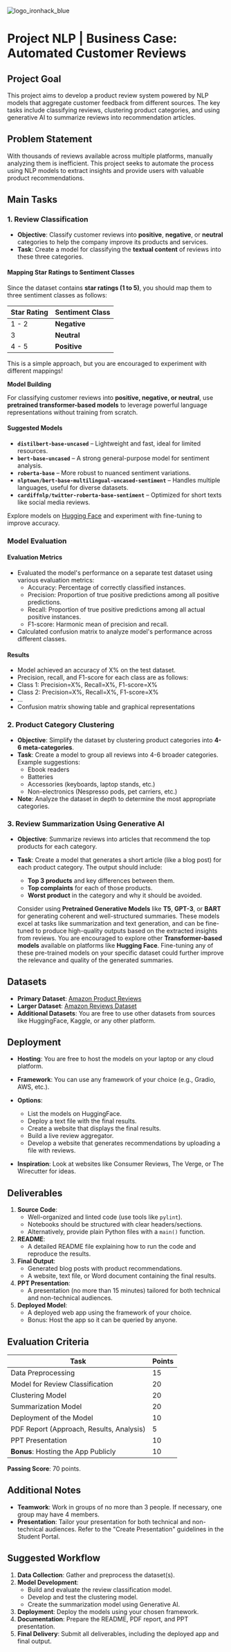 ![logo_ironhack_blue](https://user-images.githubusercontent.com/23629340/40541063-a07a0a8a-601a-11e8-91b5-2f13e4e6b441.png)

# Project NLP | Business Case: Automated Customer Reviews

## Project Goal

This project aims to develop a product review system powered by NLP models that aggregate customer feedback from different sources. The key tasks include classifying reviews, clustering product categories, and using generative AI to summarize reviews into recommendation articles.

## Problem Statement

With thousands of reviews available across multiple platforms, manually analyzing them is inefficient. This project seeks to automate the process using NLP models to extract insights and provide users with valuable product recommendations.

## Main Tasks

### 1. Review Classification
   - **Objective**: Classify customer reviews into **positive**, **negative**, or **neutral** categories to help the company improve its products and services.
   - **Task**: Create a model for classifying the **textual content** of reviews into these three categories.

####  Mapping Star Ratings to Sentiment Classes  
Since the dataset contains **star ratings (1 to 5)**, you should map them to three sentiment classes as follows:  

| **Star Rating** | **Sentiment Class** |
|---------------|------------------|
|  1 - 2     | **Negative**  |
|  3         | **Neutral**  |
|  4 - 5     | **Positive**  |

 This is a simple approach, but you are encouraged to experiment with different mappings! 


**Model Building**

For classifying customer reviews into **positive, negative, or neutral**, use **pretrained transformer-based models** to leverage powerful language representations without training from scratch.  

#### Suggested Models  
- **`distilbert-base-uncased`** – Lightweight and fast, ideal for limited resources.  
- **`bert-base-uncased`** – A strong general-purpose model for sentiment analysis.  
- **`roberta-base`** – More robust to nuanced sentiment variations.  
- **`nlptown/bert-base-multilingual-uncased-sentiment`** – Handles multiple languages, useful for diverse datasets.  
- **`cardiffnlp/twitter-roberta-base-sentiment`** – Optimized for short texts like social media reviews.  

Explore models on [Hugging Face](https://huggingface.co/models) and experiment with fine-tuning to improve accuracy.

### Model Evaluation

#### Evaluation Metrics

- Evaluated the model's performance on a separate test dataset using various evaluation metrics:
  - Accuracy: Percentage of correctly classified instances.
  - Precision: Proportion of true positive predictions among all positive predictions.
  - Recall: Proportion of true positive predictions among all actual positive instances.
  - F1-score: Harmonic mean of precision and recall.
- Calculated confusion matrix to analyze model's performance across different classes.

####  Results

- Model achieved an accuracy of X% on the test dataset.
 - Precision, recall, and F1-score for each class are as follows:
 - Class 1: Precision=X%, Recall=X%, F1-score=X%
 - Class 2: Precision=X%, Recall=X%, F1-score=X%
 - ...
- Confusion matrix showing table and graphical representations


### 2. Product Category Clustering
   - **Objective**: Simplify the dataset by clustering product categories into **4-6 meta-categories**.
   - **Task**: Create a model to group all reviews into 4-6 broader categories. Example suggestions:
     - Ebook readers
     - Batteries
     - Accessories (keyboards, laptop stands, etc.)
     - Non-electronics (Nespresso pods, pet carriers, etc.)
   - **Note**: Analyze the dataset in depth to determine the most appropriate categories.

### 3. Review Summarization Using Generative AI
   - **Objective**: Summarize reviews into articles that recommend the top products for each category.
   - **Task**: Create a model that generates a short article (like a blog post) for each product category. The output should include:
     - **Top 3 products** and key differences between them.
     - **Top complaints** for each of those products.
     - **Worst product** in the category and why it should be avoided.

     Consider using **Pretrained Generative Models** like **T5**, **GPT-3**, or **BART** for generating coherent and well-structured summaries. These models excel at tasks like summarization and text generation, and can be fine-tuned to produce high-quality outputs based on the extracted insights from reviews. 
     You are encouraged to explore other **Transformer-based models** available on platforms like **Hugging Face**. Fine-tuning any of these pre-trained models on your specific dataset could further improve the relevance and quality of the generated summaries.

## Datasets

- **Primary Dataset**: [Amazon Product Reviews](https://www.kaggle.com/datasets/datafiniti/consumer-reviews-of-amazon-products/data)
- **Larger Dataset**: [Amazon Reviews Dataset](https://cseweb.ucsd.edu/~jmcauley/datasets.html#amazon_reviews)
- **Additional Datasets**: You are free to use other datasets from sources like HuggingFace, Kaggle, or any other platform.

## Deployment

- **Hosting**: You are free to host the models on your laptop or any cloud platform.
- **Framework**: You can use any framework of your choice (e.g., Gradio, AWS, etc.).

- **Options**:
  - List the models on HuggingFace.
  - Deploy a text file with the final results.
  - Create a website that displays the final results.
  - Build a live review aggregator.
  - Develop a website that generates recommendations by uploading a file with reviews.

- **Inspiration**: Look at websites like Consumer Reviews, The Verge, or The Wirecutter for ideas.

## Deliverables

1. **Source Code**:
   - Well-organized and linted code (use tools like `pylint`).
   - Notebooks should be structured with clear headers/sections.
   - Alternatively, provide plain Python files with a `main()` function.
2. **README**:
   - A detailed README file explaining how to run the code and reproduce the results.
3. **Final Output**:
   - Generated blog posts with product recommendations.
   - A website, text file, or Word document containing the final results.
4. **PPT Presentation**:
   - A presentation (no more than 15 minutes) tailored for both technical and non-technical audiences.
5. **Deployed Model**:
   - A deployed web app using the framework of your choice.
   - Bonus: Host the app so it can be queried by anyone.

## Evaluation Criteria

| **Task**                              | **Points** |
|---------------------------------------|------------|
| Data Preprocessing                    | 15         |
| Model for Review Classification       | 20         |
| Clustering Model                      | 20         |
| Summarization Model                   | 20         |
| Deployment of the Model               | 10         |
| PDF Report (Approach, Results, Analysis) | 5          |
| PPT Presentation                      | 10         |
| **Bonus**: Hosting the App Publicly   | 10         |

**Passing Score**: 70 points.

## Additional Notes

- **Teamwork**: Work in groups of no more than 3 people. If necessary, one group may have 4 members.
- **Presentation**: Tailor your presentation for both technical and non-technical audiences. Refer to the "Create Presentation" guidelines in the Student Portal.

## Suggested Workflow

1. **Data Collection**: Gather and preprocess the dataset(s).
2. **Model Development**:
   - Build and evaluate the review classification model.
   - Develop and test the clustering model.
   - Create the summarization model using Generative AI.
3. **Deployment**: Deploy the models using your chosen framework.
4. **Documentation**: Prepare the README, PDF report, and PPT presentation.
5. **Final Delivery**: Submit all deliverables, including the deployed app and final output.